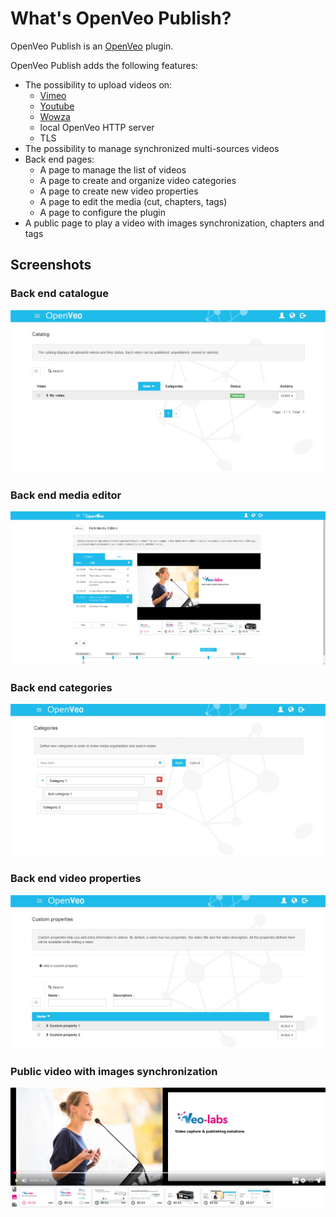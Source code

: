 # What's OpenVeo Publish?

OpenVeo Publish is an [OpenVeo](https://github.com/veo-labs/openveo-core) plugin.

OpenVeo Publish adds the following features:

- The possibility to upload videos on:
    - [Vimeo](https://vimeo.com)
    - [Youtube](https://www.youtube.com/)
    - [Wowza](https://www.wowza.com/)
    - local OpenVeo HTTP server
    - TLS
- The possibility to manage synchronized multi-sources videos
- Back end pages:
    - A page to manage the list of videos
    - A page to create and organize video categories
    - A page to create new video properties
    - A page to edit the media (cut, chapters, tags)
    - A page to configure the plugin
- A public page to play a video with images synchronization, chapters and tags

## Screenshots

### Back end catalogue
![Back end catalogue](images/screenshots/back-end-catalogue.jpg)

### Back end media editor
![Back end media editor](images/screenshots/back-end-media-editor.png)

### Back end categories
![Back end categories](images/screenshots/back-end-categories.jpg)

### Back end video properties
![Back end properties](images/screenshots/back-end-properties.jpg)

### Public video with images synchronization
![Player video](images/screenshots/player.png)

